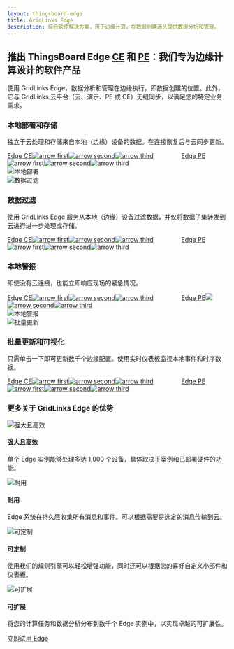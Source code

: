 ```yaml
---
layout: thingsboard-edge
title: GridLinks Edge
description: 综合软件解决方案，用于边缘计算，在数据创建源头提供数据分析和管理。
---
```


<section id="intro">
	<main>
		<h1 class="intro_title">推出 ThingsBoard Edge <a href="/docs/edge/getting-started-guides/what-is-edge/">CE</a> 和 <a href="/docs/pe/edge/getting-started-guides/what-is-edge/">PE</a>：我们专为边缘计算设计的软件产品</h1>
        <p class="labeling">使用 GridLinks Edge，数据分析和管理在边缘执行，即数据创建的位置。此外，它与 GridLinks 云平台（云、演示、PE 或 CE）无缝同步，以满足您的特定业务需求。</p>
	</main>
</section>

<section id="local-deployment">
    <main>
        <div id="background">
            <div class="main1"></div><div class="small1"></div><div class="small2"></div><div class="small3"></div><div class="small4"></div>
        </div>
        <div class="block">
            <div class="feature-des"><h3 class="item-heading">本地部署和存储</h3>
                <p>独立于云处理和存储来自本地（边缘）设备的数据。在连接恢复后与云同步更新。</p>
                <a class="read-more-button" href="/docs/edge/getting-started-guides/what-is-edge/">Edge CE<img class="arrow first" src="/images/pe/read-more-arrow.svg" alt="arrow first"><img class="arrow second" src="/images/pe/read-more-arrow.svg" alt="arrow second"><img class="arrow third" src="/images/pe/read-more-arrow.svg" alt="arrow third"></a>
                <a class="read-more-button" style="margin-left: 60px;" href="/docs/pe/edge/getting-started-guides/what-is-edge/">Edge PE<img class="arrow first" src="/images/pe/read-more-arrow.svg" alt="arrow first"><img class="arrow second" src="/images/pe/read-more-arrow.svg" alt="arrow second"><img class="arrow third" src="/images/pe/read-more-arrow.svg" alt="arrow third"></a>
            </div>
            <div class="block-img">
                <img src="/images/edge/local-deployment.svg" alt="本地部署">
            </div>
        </div>
    </main>
</section>

<section id="data-filtering">
    <main>
        <div class="block">
            <div class="block-img">
                <img src="/images/edge/data-filtering.svg" alt="数据过滤">
            </div>
            <div class="feature-des"><h3 class="item-heading">数据过滤</h3>
                <p>使用 GridLinks Edge 服务从本地（边缘）设备过滤数据，并仅将数据子集转发到云进行进一步处理或存储。</p>
                <a class="read-more-button" href="/docs/edge/getting-started-guides/what-is-edge/">Edge CE<img class="arrow first" src="/images/pe/read-more-arrow.svg" alt="arrow first"><img class="arrow second" src="/images/pe/read-more-arrow.svg" alt="arrow second"><img class="arrow third" src="/images/pe/read-more-arrow.svg" alt="arrow third"></a>
                <a class="read-more-button" style="margin-left: 60px;" href="/docs/pe/edge/getting-started-guides/what-is-edge/">Edge PE<img class="arrow first" src="/images/pe/read-more-arrow.svg" alt="arrow first"><img class="arrow second" src="/images/pe/read-more-arrow.svg" alt="arrow second"><img class="arrow third" src="/images/pe/read-more-arrow.svg" alt="arrow third"></a>
            </div>
        </div>
    </main>
</section>

<section id="local-alarms">
    <main>
        <div id="background">
            <div class="main2"></div><div class="small5"></div><div class="small6"></div><div class="small7"></div>
        </div>
        <div class="block">
            <div class="feature-des"><h3 class="item-heading">本地警报</h3>
                <p>即使没有云连接，也能立即响应现场的紧急情况。</p>
                <a class="read-more-button" href="/docs/edge/getting-started-guides/what-is-edge/">Edge CE<img class="arrow first" src="/images/pe/read-more-arrow.svg" alt="arrow first"><img class="arrow second" src="/images/pe/read-more-arrow.svg" alt="arrow second"><img class="arrow third" src="/images/pe/read-more-arrow.svg" alt="arrow third"></a>
                <a class="read-more-button" style="margin-left: 60px;" href="/docs/pe/edge/getting-started-guides/what-is-edge/">Edge PE<img class="arrow first" src="/images/pe/read-more-arrow.svg"><img class="arrow second" src="/images/pe/read-more-arrow.svg" alt="arrow second"><img class="arrow third" src="/images/pe/read-more-arrow.svg" alt="arrow third"></a>
            </div>
            <div class="block-img">
                <img src="/images/edge/local-alarms.svg" alt="本地警报">
            </div>
        </div>
    </main>
</section>

<section id="batch-update">
    <main>
        <div class="block">
            <div class="block-img">
                <img src="/images/edge/batch-update.svg" alt="批量更新">
            </div>
            <div class="feature-des"><h3 class="item-heading">批量更新和可视化</h3>
                <p>只需单击一下即可更新数千个边缘配置。使用实时仪表板监视本地事件和时序数据。</p>
                <a class="read-more-button" href="/docs/edge/getting-started-guides/what-is-edge/">Edge CE<img class="arrow first" src="/images/pe/read-more-arrow.svg" alt="arrow first"><img class="arrow second" src="/images/pe/read-more-arrow.svg" alt="arrow second"><img class="arrow third" src="/images/pe/read-more-arrow.svg" alt="arrow third"></a>
                <a class="read-more-button" style="margin-left: 60px;" href="/docs/pe/edge/getting-started-guides/what-is-edge/">Edge PE<img class="arrow first" src="/images/pe/read-more-arrow.svg" alt="arrow first"><img class="arrow second" src="/images/pe/read-more-arrow.svg" alt="arrow second"><img class="arrow third" src="/images/pe/read-more-arrow.svg" alt="arrow third"></a>
            </div>
        </div>
    </main>
</section>


<section id="bottom-features">
    <main>
        <div id="background">
            <div class="main3"></div><div class="small8"></div>
        </div>
        <h3>更多关于 GridLinks Edge 的优势</h3>
        <div class="cards row">
            <div class="col-lg-6">
                <div class="block">
                    <img src="/images/edge/robust-icon.svg" alt="强大且高效">
                    <div>
                        <h4 class="title">强大且高效</h4>
                        <p>单个 Edge 实例能够处理多达 1,000 个设备，具体取决于案例和已部署硬件的功能。</p>
                    </div>
                </div>
            </div>
            <div class="col-lg-6">
                <div class="block"><img src="/images/edge/durable-icon.svg" alt="耐用">
                    <div>
                        <h4 class="title">耐用</h4>
                        <p>Edge 系统在持久层收集所有消息和事件。可以根据需要将选定的消息传输到云。</p>
                    </div>
                </div>
            </div>
            <div class="col-lg-6">
                <div class="block"><img src="/images/edge/customizable-icon.svg" alt="可定制">
                    <div>
                    <h4 class="title">可定制</h4>
                    <p>使用我们的规则引擎可以轻松增强功能，同时还可以根据您的喜好自定义小部件和仪表板。</p>
                    </div>
                </div>
            </div>
            <div class="col-lg-6">
                <div class="block"><img src="/images/edge/scalable-icon.svg" alt="可扩展">
                    <div>
                    <h4 class="title">可扩展</h4>
                    <p>将您的计算任务和数据分析分布到数千个 Edge 实例中，以实现卓越的可扩展性。</p>
                    </div>
                </div>
            </div>
        </div>
    </main>
</section>

<section id="bottom">
    <a href="/docs/edge/getting-started/" class="bottom-button">立即试用 Edge</a>
</section>